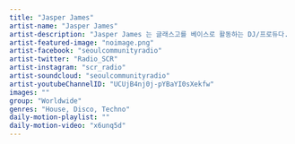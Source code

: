 ```yaml
---
title: "Jasper James"	
artist-name: "Jasper James"	
artist-description: "Jasper James 는 글래스고를 베이스로 활동하는 DJ/프로듀다. Optimo Music, Sub Club 소속으로 또한 Gerd Janson, Jackmaster 와 같은 저명한 댄스 뮤직 플레이어들과 함께하며 자신만의 스타일을 가진 House, Techno, Disco 등의 장르를 플레이하며 전세계적으로 활동하고있다."	
artist-featured-image: "noimage.png"	
artist-facebook: "seoulcommunityradio"	
artist-twitter: "Radio_SCR"	
artist-instagram: "scr_radio"	
artist-soundcloud: "seoulcommunityradio"	
artist-youtubeChannelID: "UCUjB4nj0j-pYBaYI0sXekfw"	
images: ""	
group: "Worldwide"	
genres: "House, Disco, Techno"	
daily-motion-playlist: ""	
daily-motion-video: "x6unq5d"		
---
```


